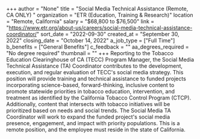 +++
author = "None"
title = "Social Media Technical Assistance (Remote, CA ONLY) "
organization = "ETR (Education, Training & Research)"
location = "Remote, California"
salary = "$68,800 to $76,500"
link = "https://www.etr.org/about-us/careers/social-media-technical-assistance-coordinator/"
sort_date = "2022-09-30"
created_at = "September 30, 2022"
closing_date = "October 14, 2022"
a_job_type = ["Full Time"]
b_benefits = ["General Benefits"]
c_feedback = ""
aa_degrees_required = "No degree required"
thumbnail = ""
+++
Reporting to the Tobacco Education Clearinghouse of CA (TECC) Program Manager, the Social Media Technical Assistance (TA) Coordinator contributes to the development, execution, and regular evaluation of TECC's social media strategy. This position will provide training and technical assistance to funded projects incorporating science-based, forward-thinking, inclusive content to promote statewide priorities in tobacco education, intervention, and treatment as identified by the California Tobacco Control Program (CTCP). Additionally, content that intersects with tobacco initiatives will be prioritized based on needs and social trends. The Social Media TA Coordinator will work to expand the funded project's social media presence, engagement, and impact with priority populations. This is a remote position, and the employee must reside in the state of California.